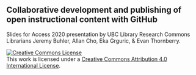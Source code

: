 ## Collaborative development and publishing of open instructional content with GitHub
Slides for Access 2020 presentation by UBC Library Research Commons Librarians Jeremy Buhler, Allan Cho, Eka Grguric, & Evan Thornberry.

<a rel="license" href="http://creativecommons.org/licenses/by/4.0/"><img alt="Creative Commons License" style="border-width:0" src="https://i.creativecommons.org/l/by/4.0/88x31.png" /></a><br />This work is licensed under a <a rel="license" href="http://creativecommons.org/licenses/by/4.0/">Creative Commons Attribution 4.0 International License</a>.
